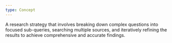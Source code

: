 ```yaml
---
type: Concept
---
```


A research strategy that involves breaking down complex questions into focused sub-queries, searching multiple sources, and iteratively refining the results to achieve comprehensive and accurate findings.